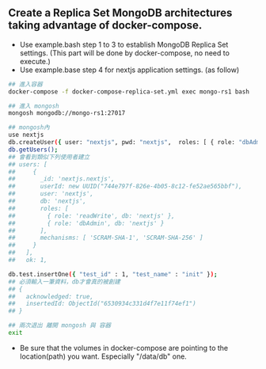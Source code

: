 ## Create a Replica Set MongoDB architectures taking advantage of docker-compose.

- Use example.bash step 1 to 3 to establish MongoDB Replica Set settings. (This part will be done by docker-compose, no need to execute.)
- Use example.base step 4 for nextjs application settings. (as follow)

```bash
## 進入容器
docker-compose -f docker-compose-replica-set.yml exec mongo-rs1 bash

## 進入 mongosh
mongosh mongodb://mongo-rs1:27017

## mongosh內
use nextjs
db.createUser({ user: "nextjs", pwd: "nextjs",  roles: [ { role: "dbAdmin", db: "nextjs" }, { role: "readWrite", db: "nextjs" } ] });
db.getUsers();
## 會看到類似下列使用者建立
## users: [
##     {
##       _id: 'nextjs.nextjs',
##       userId: new UUID("744e797f-826e-4b05-8c12-fe52ae565bbf"),
##       user: 'nextjs',
##       db: 'nextjs',
##       roles: [
##         { role: 'readWrite', db: 'nextjs' },
##         { role: 'dbAdmin', db: 'nextjs' }
##       ],
##       mechanisms: [ 'SCRAM-SHA-1', 'SCRAM-SHA-256' ]
##     }
##   ],
##   ok: 1,

db.test.insertOne({ "test_id" : 1, "test_name" : "init" });
## 必須輸入一筆資料，db才會真的被創建
## {
##   acknowledged: true,
##   insertedId: ObjectId("6530934c331d4f7e11f74ef1")
## }

## 兩次退出 離開 mongosh 與 容器
exit
```

- Be sure that the volumes in docker-compose are pointing to the location(path) you want. Especially "/data/db" one.
